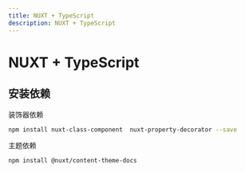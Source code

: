 ```yaml
---
title: NUXT + TypeScript
description: NUXT + TypeScript
---
```


# NUXT + TypeScript

## 安装依赖

装饰器依赖

```bash
npm install nuxt-class-component  nuxt-property-decorator --save
```

主题依赖

```bash
npm install @nuxt/content-theme-docs
```

